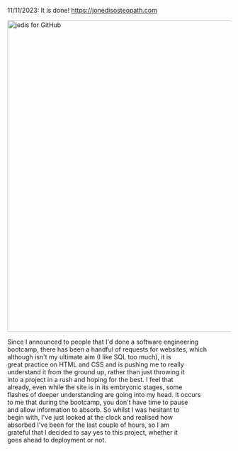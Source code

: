 11/11/2023: It is done! https://jonedisosteopath.com






<img width="702" alt="jedis for GitHub" src="https://github.com/Fiona-1981/jon-edis-osteopath/assets/82163486/f55ea12d-ee1e-49f7-bfd8-55100e216937">

Since I announced to people that I'd done a software engineering\
bootcamp, there has been a handful of requests for websites, which\
although isn't my ultimate aim (I like SQL too much), it is\
great practice on HTML and CSS and is pushing me to really \
understand it from the ground up, rather than just throwing it\
into a project in a rush and hoping for the best. I feel that\
already, even while the site is in its embryonic stages, some\
flashes of deeper understanding are going into my head. It occurs\
to me that during the bootcamp, you don't have time to pause\
and allow information to absorb. So whilst I was hesitant to\
begin with, I've just looked at the clock and realised how \
absorbed I've been for the last couple of hours, so I am \
grateful that I decided to say yes to this project, whether it\
goes ahead to deployment or not.
